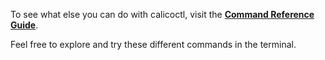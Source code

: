 To see what else you can do with calicoctl, visit the **[Command Reference Guide](http://docs.projectcalico.org/v2.3/reference/calicoctl/commands/)**.

Feel free to explore and try these different commands in the terminal.